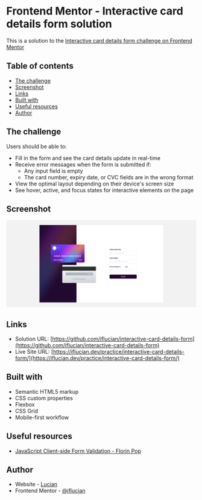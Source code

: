 # Frontend Mentor - Interactive card details form solution

This is a solution to the [Interactive card details form challenge on Frontend Mentor](https://www.frontendmentor.io/challenges/interactive-card-details-form-XpS8cKZDWw)

## Table of contents

- [The challenge](#the-challenge)
- [Screenshot](#screenshot)
- [Links](#links)
- [Built with](#built-with)
- [Useful resources](#useful-resources)
- [Author](#author)

## The challenge

Users should be able to:

- Fill in the form and see the card details update in real-time
- Receive error messages when the form is submitted if:
  - Any input field is empty
  - The card number, expiry date, or CVC fields are in the wrong format
- View the optimal layout depending on their device's screen size
- See hover, active, and focus states for interactive elements on the page

## Screenshot

![](./screenshot.jpeg)

## Links

- Solution URL: [https://github.com/iflucian/interactive-card-details-form](https://github.com/iflucian/interactive-card-details-form)
- Live Site URL: [https://iflucian.dev/practice/interactive-card-details-form/](https://iflucian.dev/practice/interactive-card-details-form/)

## Built with

- Semantic HTML5 markup
- CSS custom properties
- Flexbox
- CSS Grid
- Mobile-first workflow

## Useful resources

- [JavaScript Client-side Form Validation - Florin Pop](https://www.youtube.com/watch?v=rsd4FNGTRBw&t=315s)

## Author

- Website - [Lucian](https://www.iflucian.dev)
- Frontend Mentor - [@iflucian](https://www.frontendmentor.io/profile/iflucian)
